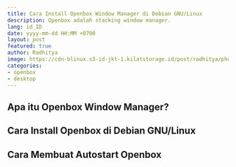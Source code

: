 ```yaml
---
title: Cara Install Openbox Window Manager di Debian GNU/Linux 
description: Openbox adalah stacking window manager.
lang: id_ID
date: yyyy-mm-dd HH:MM +0700
layout: post
featured: true
author: Radhitya
image: https://cdn-blinux.s3-id-jkt-1.kilatstorage.id/post/radhitya/photo_2021-07-09_17-26-25.jpg
categories:
- openbox
- desktop
---
```


## Apa itu Openbox Window Manager?

## Cara Install Openbox di Debian GNU/Linux

## Cara Membuat Autostart Openbox
